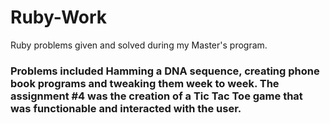 # Ruby-Work
Ruby problems given and solved during my Master's program. 
### Problems included Hamming a DNA sequence, creating phone book programs and tweaking them week to week. The assignment #4 was the creation of a Tic Tac Toe game that was functionable and interacted with the user. 
